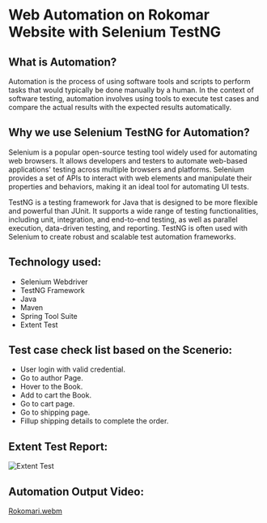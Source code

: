 # Web Automation on Rokomar Website with Selenium TestNG

## What is Automation?

Automation is the process of using software tools and scripts to perform tasks that would typically be done manually by a human. In the context of software testing, automation involves using tools to execute test cases and compare the actual results with the expected results automatically.

## Why we use Selenium TestNG for Automation?

Selenium is a popular open-source testing tool widely used for automating web browsers. It allows developers and testers to automate web-based applications' testing across multiple browsers and platforms. Selenium provides a set of APIs to interact with web elements and manipulate their properties and behaviors, making it an ideal tool for automating UI tests.

TestNG is a testing framework for Java that is designed to be more flexible and powerful than JUnit. It supports a wide range of testing functionalities, including unit, integration, and end-to-end testing, as well as parallel execution, data-driven testing, and reporting. TestNG is often used with Selenium to create robust and scalable test automation frameworks.

## Technology used:

- Selenium Webdriver
- TestNG Framework
- Java
- Maven
- Spring Tool Suite
- Extent Test

## Test case check list based on the Scenerio:

- User login with valid credential.
- Go to author Page.
- Hover to the Book.
- Add to cart the Book.
- Go to cart page.
- Go to shipping page.
- Fillup shipping details to complete the order.

## Extent Test Report:

![Extent Test](https://github.com/Ajij-khaan/Rokomari_Web_Automation/assets/57570940/a2c5d1c6-786e-49b1-8a32-961edcf36e3c)


## Automation Output Video:

[Rokomari.webm](https://github.com/Ajij-khaan/Rokomari_Web_Automation/assets/57570940/47223119-4e7f-41a7-8526-901bff600f83)


